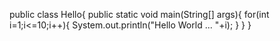 public class Hello{
public static void main(String[] args){
for(int i=1;i<=10;i++){
System.out.println("Hello World ... "+i);
}
}
}
